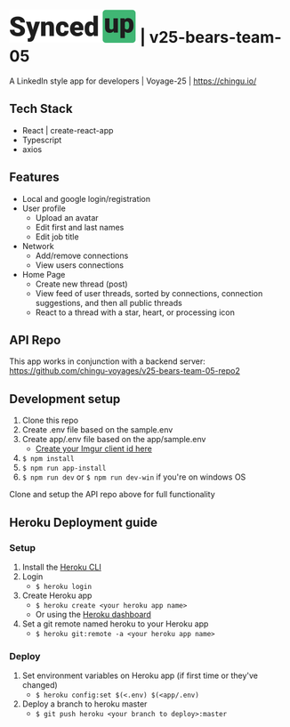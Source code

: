 # [![SyncedUp](./assets/logodark.svg)](https://syncedup.live/) | v25-bears-team-05
A LinkedIn style app for developers | Voyage-25 | https://chingu.io/

## Tech Stack
- React | create-react-app
- Typescript
- axios
## Features
- Local and google login/registration
- User profile 
  - Upload an avatar
  - Edit first and last names
  - Edit job title
- Network
  - Add/remove connections
  - View users connections
- Home Page
  - Create new thread (post)
  - View feed of user threads, sorted by connections, connection suggestions, and then all public threads
  - React to a thread with a star, heart, or processing icon

## API Repo
This app works in conjunction with a backend server: https://github.com/chingu-voyages/v25-bears-team-05-repo2
## Development setup
1. Clone this repo
1. Create .env file based on the sample.env 
1. Create app/.env file based on the app/sample.env 
    - [Create your Imgur client id here](https://api.imgur.com/oauth2/addclient)
1. `$ npm install`
1. `$ npm run app-install`
1. `$ npm run dev` or `$ npm run dev-win` if you're on windows OS

Clone and setup the API repo above for full functionality 

## Heroku Deployment guide
### Setup
1. Install the [Heroku CLI](https://devcenter.heroku.com/articles/heroku-cli)
1. Login
    - `$ heroku login`
1. Create Heroku app 
    - `$ heroku create <your heroku app name>`
    - Or using the [Heroku dashboard](https://dashboard.heroku.com/)
1. Set a git remote named heroku to your Heroku app
    - `$ heroku git:remote -a <your heroku app name>`

### Deploy
1. Set environment variables on Heroku app (if first time or they've changed)
    - `$ heroku config:set $(<.env) $(<app/.env)`
1. Deploy a branch to heroku master
    - `$ git push heroku <your branch to deploy>:master`
